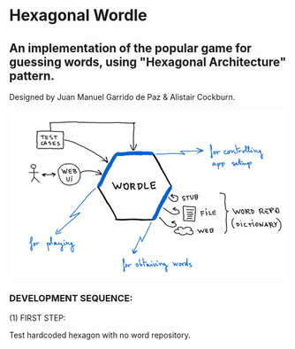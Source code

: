 # Hexagonal Wordle
## An implementation of the popular game for guessing words, using "Hexagonal Architecture" pattern.

Designed by Juan Manuel Garrido de Paz & Alistair Cockburn.

![Hexagonal Wordle](hexagonal_wordle.png)

### DEVELOPMENT SEQUENCE:

(1) FIRST STEP:

Test hardcoded hexagon with no word repository.
